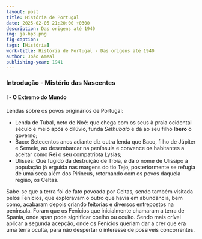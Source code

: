 ```yaml
---
layout: post
title: História de Portugal
date: 2025-02-05 21:20:00 +0300
description: Das origens até 1940
img: ja-hp3.png
fig-caption: 
tags: [História]
work-title: História de Portugal - Das origens até 1940
author: João Ameal
publishing-year: 1941
---
```


### Introdução - Mistério das Nascentes

#### I - O Extremo do Mundo

Lendas sobre os povos originários de Portugal: 
* Lenda de Tubal, neto de Noé: que chega com os seus à praia ocidental século e meio após o dilúvio, funda *Sethubalo* e dá ao seu filho **Ibero** o governo;
* Baco: Setecentos anos adiante diz outra lenda que Baco, filho de Júpiter e Semele, ao desembarcar na península e convence os habitantes a aceitar como Rei o seu compatriota Lysias;
* Ulisses: Que fugido da destruição de Tróia, e dá o nome de Ulissipo à população já erguida nas margens do tio Tejo, posteriormente se refugia de uma seca além dos Pirineus, retornando com os povos daquela região, os Celtas.

Sabe-se que a terra foi de fato povoada por Celtas, sendo também visitada pelos Fenícios, que exploravam o outro que havia em abundância, bem como, acabaram depois criando feitorias e diversos entrepostos na península. Foram que os Fenícios que inicialmente chamaram a terra de Spania, onde span pode significar coelho ou oculto. Sendo mais crível aplicar a segunda acepção, onde os Fenícios queriam dar a crer que era uma terra oculta, para não despertar o interesse de possíveis concorrentes.

